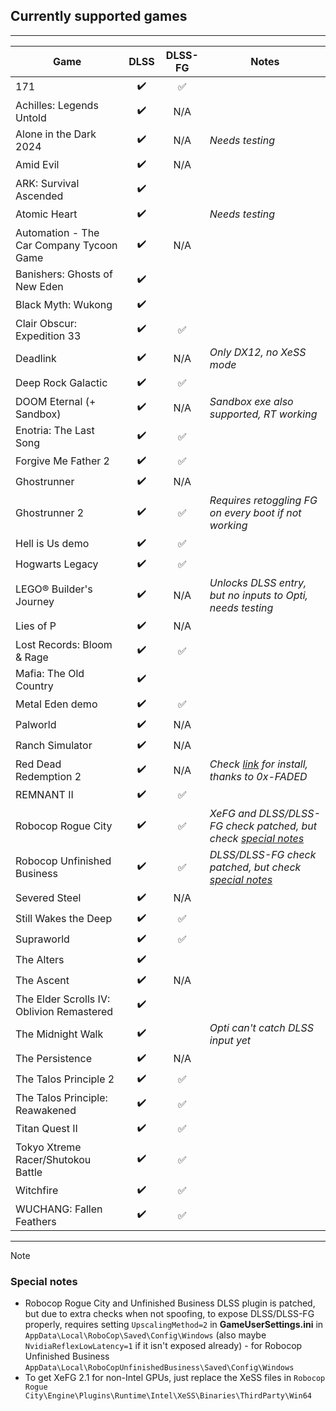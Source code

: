 ## Currently supported games

---

<!--
TEMPLATE FOR NEW ENTRIES
| GAME NAME           | ✔️/❌ | ✅/⛔ | Notes go here                | 
-->

| Game | DLSS | DLSS-FG | Notes  | 
| ---- | :--: | :-----: | ------ |
| 171 | ✔️ | ✅ |  |
| Achilles: Legends Untold | ✔️ | N/A |  |
| Alone in the Dark 2024 | ✔️ | N/A | _Needs testing_ | 
| Amid Evil | ✔️ | N/A |  |
| ARK: Survival Ascended | ✔️ |  |  |
| Atomic Heart | ✔️ |  | _Needs testing_ | 
| Automation - The Car Company Tycoon Game | ✔️ | N/A |  |
| Banishers: Ghosts of New Eden | ✔️ |  |  |
| Black Myth: Wukong | ✔️ |  |  |
| Clair Obscur: Expedition 33 | ✔️ | ✅ |  |
| Deadlink | ✔️ | N/A | _Only DX12, no XeSS mode_ |
| Deep Rock Galactic | ✔️ | ✅ |  |
| DOOM Eternal (+ Sandbox) | ✔️ | N/A | _Sandbox exe also supported, RT working_ |
| Enotria: The Last Song | ✔️ | ✅ |  |
| Forgive Me Father 2 | ✔️ | ✅ |  |
| Ghostrunner | ✔️ | N/A |  |
| Ghostrunner 2 | ✔️ | ✅ | _Requires retoggling FG on every boot if not working_ | 
| Hell is Us demo | ✔️ | ✅ |  | 
| Hogwarts Legacy | ✔️ | ✅ |  |
| LEGO® Builder's Journey | ✔️ | N/A | _Unlocks DLSS entry, but no inputs to Opti, needs testing_ |
| Lies of P | ✔️ | N/A |  |
| Lost Records: Bloom & Rage | ✔️ | ✅ |  |
| Mafia: The Old Country | ✔️ |  |  |
| Metal Eden demo | ✔️ | ✅ |  |
| Palworld | ✔️ | N/A |  |
| Ranch Simulator | ✔️ | N/A |  |
| Red Dead Redemption 2 | ✔️ | N/A | _Check [link](https://github.com/optiscaler/OptiScaler/issues/388#issuecomment-3173010106) for install, thanks to 0x-FADED_ |
| REMNANT II | ✔️ | ✅ |  |
| Robocop Rogue City | ✔️ | ✅ | _XeFG and DLSS/DLSS-FG check patched, but check [special notes](#special-notes)_ | 
| Robocop Unfinished Business | ✔️ | ✅ | _DLSS/DLSS-FG check patched, but check [special notes](#special-notes)_ | 
| Severed Steel | ✔️ | N/A |  |
| Still Wakes the Deep | ✔️ | ✅ |  |
| Supraworld | ✔️ | ✅ |  |
| The Alters | ✔️ |  |  |
| The Ascent | ✔️ | N/A |  |
| The Elder Scrolls IV: Oblivion Remastered | ✔️ |  |  |
| The Midnight Walk | ✔️ |  | _Opti can't catch DLSS input yet_ | 
| The Persistence | ✔️ | N/A |  |
| The Talos Principle 2 | ✔️ | ✅ |  |
| The Talos Principle: Reawakened | ✔️ | ✅ |  |
| Titan Quest II | ✔️ | ✅ |  |
| Tokyo Xtreme Racer/Shutokou Battle | ✔️ | ✅ |  |
| Witchfire | ✔️ | ✅ |  |
| WUCHANG: Fallen Feathers | ✔️ | ✅ |  |

---

> [!NOTE]
> ### Special notes
> * Robocop Rogue City and Unfinished Business DLSS plugin is patched, but due to extra checks when not spoofing, to expose DLSS/DLSS-FG properly, requires setting `UpscalingMethod=2` in **GameUserSettings.ini** in `AppData\Local\RoboCop\Saved\Config\Windows` (also maybe `NvidiaReflexLowLatency=1` if it isn't exposed already) - for Robocop Unfinished Business `AppData\Local\RoboCopUnfinishedBusiness\Saved\Config\Windows`  
> * To get XeFG 2.1 for non-Intel GPUs, just replace the XeSS files in `Robocop Rogue City\Engine\Plugins\Runtime\Intel\XeSS\Binaries\ThirdParty\Win64`  
